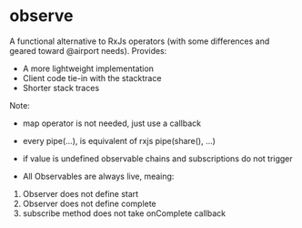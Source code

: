 # observe

A functional alternative to RxJs operators (with some differences 
and geared toward @airport needs).  Provides:

* A more lightweight implementation
* Client code tie-in with the stacktrace
* Shorter stack traces

Note:

* map operator is not needed, just use a callback
* every pipe(...), is equivalent of rxjs pipe(share(), ...)
* if value is undefined observable chains and subscriptions do not trigger

* All Observables are always live, meaing:
1) Observer does not define start
2) Observer does not define complete
3) subscribe method does not take onComplete callback 
